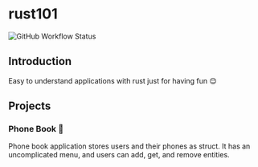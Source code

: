 # rust101

![GitHub Workflow Status](https://img.shields.io/github/workflow/status/1995parham/rust101/ci?label=ci&logo=github&style=flat-square)

## Introduction

Easy to understand applications with rust just for having fun :relieved:

## Projects

### Phone Book :iphone:

Phone book application stores users and their phones as struct. It has an uncomplicated menu, and users can add, get, and remove entities.

